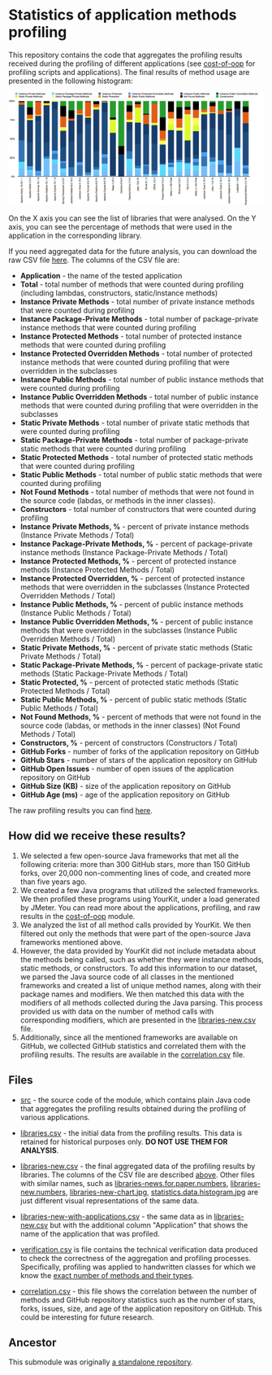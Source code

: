 # Statistics of application methods profiling

This repository contains the code that aggregates the profiling results received
during the profiling of different applications (see
[cost-of-oop](../cost-of-oop/README.md) for profiling
scripts and applications). The final results of method usage are presented in
the following histogram:

![image](statistics.data.histogram.jpg)

On the X axis you can see the list of libraries that were analysed.
On the Y axis, you can see the percentage of methods that were used in the
application in the corresponding library.

If you need aggregated data for the future analysis, you can download the raw
CSV file [here](libraries-new.csv). The columns of the CSV file are:

- **Application** - the name of the tested application
- **Total** - total number of methods that were counted during
  profiling (including lambdas, constructors, static/instance methods)
- **Instance Private Methods** - total number of private instance methods that
  were counted during profiling
- **Instance Package-Private Methods** - total number of package-private
  instance methods that were counted during profiling
- **Instance Protected Methods** - total number of protected instance methods
  that were counted during profiling
- **Instance Protected Overridden Methods** - total number of protected
  instance methods that were counted during profiling that were overridden in
  the subclasses
- **Instance Public Methods** - total number of public instance methods that
  were counted during profiling
- **Instance Public Overridden Methods** - total number of public instance
  methods that were counted during profiling that were overridden in the
  subclasses
- **Static Private Methods** - total number of private static methods that
  were counted during profiling
- **Static Package-Private Methods** - total number of package-private static
  methods that were counted during profiling
- **Static Protected Methods** - total number of protected static methods that
  were counted during profiling
- **Static Public Methods** - total number of public static methods that were
  counted during profiling
- **Not Found Methods** - total number of methods that were not found in the
  source code (labdas, or methods in the inner classes).
- **Constructors** - total number of constructors that were counted during
  profiling
- **Instance Private Methods, %** - percent of private instance methods
  (Instance Private Methods / Total)
- **Instance Package-Private Methods, %** - percent of package-private instance
  methods (Instance Package-Private Methods / Total)
- **Instance Protected Methods, %** - percent of protected instance methods
  (Instance Protected Methods / Total)
- **Instance Protected Overridden, %** - percent of protected instance methods
  that were overridden in the subclasses (Instance Protected Overridden Methods
  / Total)
- **Instance Public Methods, %** - percent of public instance methods
  (Instance Public Methods / Total)
- **Instance Public Overridden Methods, %** - percent of public instance
  methods that were overridden in the subclasses (Instance Public Overridden
  Methods / Total)
- **Static Private Methods, %** - percent of private static methods (Static
  Private Methods / Total)
- **Static Package-Private Methods, %** - percent of package-private static
  methods (Static Package-Private Methods / Total)
- **Static Protected, %** - percent of protected static methods (Static
  Protected Methods / Total)
- **Static Public Methods, %** - percent of public static methods (Static
  Public Methods / Total)
- **Not Found Methods, %** - percent of methods that were not found in the
  source code (labdas, or methods in the inner classes) (Not
  Found Methods / Total)
- **Constructors, %** - percent of constructors (Constructors / Total)
- **GitHub Forks** - number of forks of the application repository on GitHub
- **GitHub Stars** - number of stars of the application repository on GitHub
- **GitHub Open Issues** - number of open issues of the application repository
  on GitHub
- **GitHub Size (KB)** - size of the application repository on GitHub
- **GitHub Age (ms)** - age of the application repository on GitHub

The raw profiling results you can
find [here](../cost-of-oop/src/main/profiling).

## How did we receive these results?

1. We selected a few open-source Java frameworks that met all the following
   criteria: more than 300 GitHub stars, more than 150 GitHub forks, over 20,000
   non-commenting lines of code, and created more than five years ago.
2. We created a few Java programs that utilized the selected frameworks. We then
   profiled these programs using YourKit, under a load generated by JMeter. You
   can read more about the applications, profiling, and raw results in the
   [cost-of-oop](../cost-of-oop/README.md) module.
3. We analyzed the list of all method calls provided by YourKit. We then
   filtered out only the methods that were part of the open-source Java
   frameworks mentioned above.
4. However, the data provided by YourKit did not include metadata about the
   methods being called, such as whether they were instance methods, static
   methods, or constructors. To add this information to our dataset, we parsed
   the Java source code of all classes in the mentioned frameworks and created a
   list of unique method names, along with their package names and modifiers. We
   then matched this data with the modifiers of all methods collected during the
   Java parsing. This process provided us with data on the number of method
   calls with corresponding modifiers, which are presented in the
   [libraries-new.csv](libraries-new.csv) file.
5. Additionally, since all the mentioned frameworks are available on GitHub, we
   collected GitHub statistics and correlated them with the profiling results.
   The results are available in the [correlation.csv](correlation.csv) file.

## Files

- [src](src) - the source code of the module, which contains plain Java code
  that aggregates the profiling results obtained during the profiling of various
  applications.

- [libraries.csv](libraries.csv) - the initial data from the profiling results.
  This data is retained for historical purposes only. **DO NOT USE THEM FOR
  ANALYSIS**.

- [libraries-new.csv](libraries-new.csv) - the final aggregated data of the
  profiling results by libraries. The columns of the CSV file are described
  [above](#statistics-of-application-methods-profiling).
  Other files with similar names, such
  as [libraries-news.for.paper.numbers](libraries-news.for.paper.numbers),
  [libraries-new.numbers](libraries-new.numbers), [libraries-new-chart.jpg](libraries-new-chart.jpg),
  [statistics.data.histogram.jpg](statistics.data.histogram.jpg) are just
  different visual representations of the same data.
- [libraries-new-with-applications.csv](libraries-new-with-applications.csv) -
  the same data as in [libraries-new.csv](libraries-new.csv) but with the
  additional column "Application" that shows the name of the application that
  was profiled.

- [verification.csv](verification.csv) is file contains the technical
  verification data produced to check the correctness of the aggregation and
  profiling processes. Specifically, profiling was applied to handwritten
  classes for which we know
  the [exact number of methods and their types](../cost-of-oop/src/main/java/verification).

- [correlation.csv](correlation.csv) - this file shows the correlation between
  the number of methods and GitHub repository statistics such as the number of
  stars, forks, issues, size, and age of the application repository on GitHub.
  This could be interesting for future research.

## Ancestor

This submodule was
originally [a standalone repository](https://github.com/volodya-lombrozo/oop-statistics-filter).